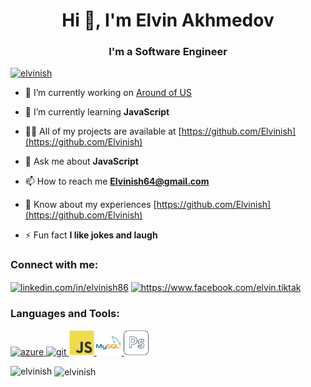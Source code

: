 <h1 align="center">Hi 👋, I'm Elvin Akhmedov</h1>
<h3 align="center">I'm a Software Engineer</h3>

<p align="left"> <a href="https://github.com/ryo-ma/github-profile-trophy"><img src="https://github-profile-trophy.vercel.app/?username=elvinish" alt="elvinish" /></a> </p>

- 🔭 I’m currently working on [Around of US](https://github.com/Elvinish/se_project_aroundtheus)

- 🌱 I’m currently learning **JavaScript**

- 👨‍💻 All of my projects are available at [https://github.com/Elvinish](https://github.com/Elvinish)

- 💬 Ask me about **JavaScript**

- 📫 How to reach me **Elvinish64@gmail.com**

- 📄 Know about my experiences [https://github.com/Elvinish](https://github.com/Elvinish)

- ⚡ Fun fact **I like jokes and laugh**

<h3 align="left">Connect with me:</h3>
<p align="left">
<a href="https://linkedin.com/in/linkedin.com/in/elvinish86" target="blank"><img align="center" src="https://raw.githubusercontent.com/rahuldkjain/github-profile-readme-generator/master/src/images/icons/Social/linked-in-alt.svg" alt="linkedin.com/in/elvinish86" height="30" width="40" /></a>
<a href="https://fb.com/https://www.facebook.com/elvin.tiktak" target="blank"><img align="center" src="https://raw.githubusercontent.com/rahuldkjain/github-profile-readme-generator/master/src/images/icons/Social/facebook.svg" alt="https://www.facebook.com/elvin.tiktak" height="30" width="40" /></a>
</p>

<h3 align="left">Languages and Tools:</h3>
<p align="left"> <a href="https://azure.microsoft.com/en-in/" target="_blank" rel="noreferrer"> <img src="https://www.vectorlogo.zone/logos/microsoft_azure/microsoft_azure-icon.svg" alt="azure" width="40" height="40"/> </a> <a href="https://git-scm.com/" target="_blank" rel="noreferrer"> <img src="https://www.vectorlogo.zone/logos/git-scm/git-scm-icon.svg" alt="git" width="40" height="40"/> </a> <a href="https://developer.mozilla.org/en-US/docs/Web/JavaScript" target="_blank" rel="noreferrer"> <img src="https://raw.githubusercontent.com/devicons/devicon/master/icons/javascript/javascript-original.svg" alt="javascript" width="40" height="40"/> </a> <a href="https://www.mysql.com/" target="_blank" rel="noreferrer"> <img src="https://raw.githubusercontent.com/devicons/devicon/master/icons/mysql/mysql-original-wordmark.svg" alt="mysql" width="40" height="40"/> </a> <a href="https://www.photoshop.com/en" target="_blank" rel="noreferrer"> <img src="https://raw.githubusercontent.com/devicons/devicon/master/icons/photoshop/photoshop-line.svg" alt="photoshop" width="40" height="40"/> </a> </p>

<p><img align="left" src="https://github-readme-stats.vercel.app/api/top-langs?username=elvinish&show_icons=true&locale=en&layout=compact" alt="elvinish" /></p>

<p>&nbsp;<img align="center" src="https://github-readme-stats.vercel.app/api?username=elvinish&show_icons=true&locale=en" alt="elvinish" /></p>
